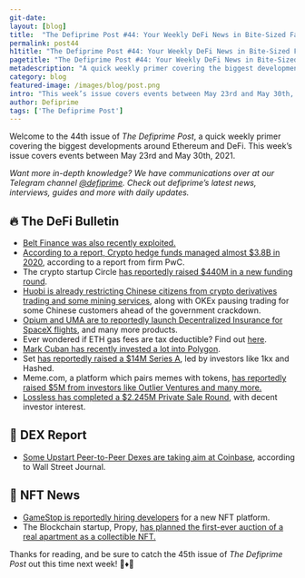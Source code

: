```yaml
---
git-date:
layout: [blog]
title:  "The Defiprime Post #44: Your Weekly DeFi News in Bite-Sized Fashion"
permalink: post44
h1title: "The Defiprime Post #44: Your Weekly DeFi News in Bite-Sized Fashion"
pagetitle: "The Defiprime Post #44: Your Weekly DeFi News in Bite-Sized Fashion"
metadescription: "A quick weekly primer covering the biggest developments around Ethereum and DeFi. This week’s issue covers events between May 23rd and May 30th, 2021"
category: blog
featured-image: /images/blog/post.png
intro: "This week’s issue covers events between May 23rd and May 30th, 2021"
author: Defiprime
tags: ['The Defiprime Post']
---
```


Welcome to the 44th issue of _The Defiprime Post_, a quick weekly primer covering the biggest developments around Ethereum and DeFi. This week’s issue covers events between May 23rd and May 30th, 2021.

_Want more in-depth knowledge? We have communications over at our Telegram channel [@defiprime](https://t.me/defiprime). Check out defiprime’s latest news, interviews, guides and more with daily updates._


## 🔥 The DeFi Bulletin

*   [Belt Finance was also recently exploited.](https://twitter.com/defiprime/status/1398750663345987585?s=09)
*   [According to a report, Crypto hedge funds managed almost $3.8B in 2020](https://www.coindesk.com/crypto-hedge-funds-show-growing-appetite-for-defi-pwc), according to a report from firm PwC.
*   The crypto startup Circle [has reportedly raised $440M in a new funding round](https://www.theblockcrypto.com/post/106473/after-440-million-fundraise-circle-is-said-to-be-considering-a-spac-deal).
*   [Huobi is already restricting Chinese citizens from crypto derivatives trading and some mining services](https://decrypt.co/71752/huobi-okex-limit-services-for-chinese-customers-ahead-of-gov-crackdown), along with OKEx pausing trading for some Chinese customers ahead of the government crackdown.
*   [Opium and UMA are to reportedly launch Decentralized Insurance for SpaceX flights](https://www.coindesk.com/opium-uma-spacex-decentralized-insurance-contract), and many more products.
*   Ever wondered if ETH gas fees are tax deductible? Find out [here](https://tokentax.co/blog/are-ethereum-gas-fees-tax-deductible/).
*   [Mark Cuban has recently invested a lot into Polygon](https://www.coindesk.com/mark-cuban-invests-in-ethereum-layer-2-polygon).
*   Set [has reportedly raised a $14M Series A](https://medium.com/set-protocol/set-raises-14m-series-a-led-by-1kx-and-hashed-12969bafb596), led by investors like 1kx and Hashed.
*   Meme.com, a platform which pairs memes with tokens, [has reportedly raised $5M from investors like Outlier Ventures and many more.](https://www.coindesk.com/meme-com-a-platform-pairing-memes-with-tokens-raises-5m)
*   [Lossless has completed a $2.245M Private Sale Round](https://losslesscash.medium.com/lossless-completes-2-245m-private-sale-round-3066eeeee0a2), with decent investor interest.

## 💱 DEX Report

*   [Some Upstart Peer-to-Peer Dexes are taking aim at Coinbase](https://www.wsj.com/articles/upstart-peer-to-peer-crypto-exchanges-take-aim-at-coinbase-11621848601), according to Wall Street Journal.

## 💎 NFT News

*   [GameStop is reportedly hiring developers](https://www.coindesk.com/gamestop-nft-platform-ethereum) for a new NFT platform.
*   The Blockchain startup, Propy, [has planned the first-ever auction of a real apartment as a collectible NFT.](https://techcrunch.com/2021/05/25/blockchain-startup-propy-plans-first-ever-auction-of-a-real-apartment-as-a-collectible-nft/)

Thanks for reading, and be sure to catch the 45th issue of _The Defiprime Post_ out this time next week! 👋♦️👋
